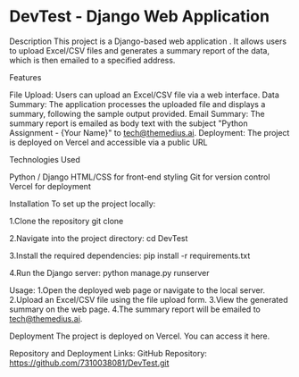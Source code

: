 # DevTest - Django Web Application
Description
This project is a Django-based web application . It allows users to upload Excel/CSV files and generates a summary report of the data, which is then emailed to a specified address.

Features

File Upload: Users can upload an Excel/CSV file via a web interface.
Data Summary: The application processes the uploaded file and displays a summary, following the sample output provided.
Email Summary: The summary report is emailed as body text with the subject "Python Assignment - {Your Name}" to tech@themedius.ai.
Deployment: The project is deployed on Vercel and accessible via a public URL

Technologies Used

Python / Django
HTML/CSS for front-end styling
Git for version control
Vercel for deployment

Installation
To set up the project locally:

1.Clone the repository
git clone <repository-url>

2.Navigate into the project directory:
cd DevTest

3.Install the required dependencies:
pip install -r requirements.txt

4.Run the Django server:
python manage.py runserver

Usage:
1.Open the deployed web page or navigate to the local server.
2.Upload an Excel/CSV file using the file upload form.
3.View the generated summary on the web page.
4.The summary report will be emailed to tech@themedius.ai.

Deployment
The project is deployed on Vercel. You can access it here.

Repository and Deployment Links:
GitHub Repository: https://github.com/7310038081/DevTest.git


